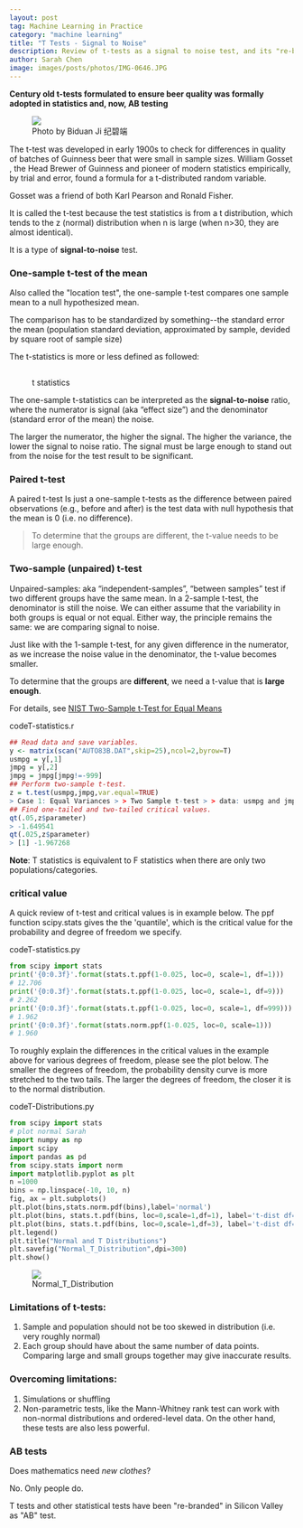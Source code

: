 ```yaml
---
layout: post
tag: Machine Learning in Practice
category: "machine learning"
title: "T Tests - Signal to Noise"
description: Review of t-tests as a signal to noise test, and its "re-branding" as AB testing
author: Sarah Chen
image: images/posts/photos/IMG-0646.JPG
---
```

**Century old t-tests formulated to ensure beer quality was formally adopted in statistics and, now, AB testing**

<figure> 
   <img src="{{"/images/posts/photos/IMG-0646.JPG"| relative_url}}"> 
   <figcaption>Photo by Biduan Ji 纪碧端</figcaption>
</figure> 

The t-test was developed in early 1900s to check for differences in quality of batches of Guinness beer that were small in sample sizes.  William Gosset , the Head Brewer of Guinness and pioneer of modern statistics empirically, by trial and error, found a formula for a t-distributed random variable. 

Gosset was a friend of both Karl Pearson and Ronald Fisher.

It is called the t-test because the test statistics is from a t distribution, which tends to the z (normal) distribution when n is large (when n>30, they are almost identical).  

It is a type of **signal-to-noise** test. 

### One-sample t-test of the mean
Also called the "location test", the one-sample t-test compares one sample mean to a null hypothesized mean.  

The comparison has to be standardized by something--the standard error the mean (population standard deviation, approximated by sample, devided by square root of sample size)

The t-statistics is more or less defined as followed:

<figure> 
   <img src="{{"/images/posts/t-stat.PNG" width="15" | relative_url}}"> 
   <figcaption>t statistics</figcaption>
</figure> 

The one-sample t-statistics can be interpreted as the **signal-to-noise** ratio, where the numerator is signal (aka “effect size”) and the denominator (standard error of the mean) the noise.  

The larger the numerator, the higher the signal. The higher the variance, the lower the signal to noise ratio.  The signal must be large enough to stand out from the noise for the test result to be significant.  

### Paired t-test
A paired t-test Is just a one-sample t-tests as the difference between paired observations (e.g., before and after) is the test data with null hypothesis that the mean is 0 (i.e. no difference). 
> To determine that the groups are different, the t-value needs to be large enough.

### Two-sample (unpaired) t-test
Unpaired-samples: aka “independent-samples”, “between samples” test if two different groups have the same mean. 
In a 2-sample t-test, the denominator is still the noise.  We can either assume that the variability in both groups is equal or not equal.  Either way, the principle remains the same: we are comparing signal to noise. 

Just like with the 1-sample t-test, for any given difference in the numerator, as we increase the noise value in the denominator, the t-value becomes smaller. 

To determine that the groups are **different**, we need a t-value that is **large enough**.

For details, see [NIST Two-Sample t-Test for Equal Means](https://www.itl.nist.gov/div898/handbook/eda/section3/eda353.htm)

<div class="code-head"><span>code</span>T-statistics.r</div>

```r
## Read data and save variables. 
y <- matrix(scan("AUTO83B.DAT",skip=25),ncol=2,byrow=T) 
usmpg = y[,1] 
jmpg = y[,2] 
jmpg = jmpg[jmpg!=-999] 
## Perform two-sample t-test. 
z = t.test(usmpg,jmpg,var.equal=TRUE) 
> Case 1: Equal Variances > > Two Sample t-test > > data: usmpg and jmpg > t = -12.6206, df = 326, p-value < 2.2e-16 > alternative hypothesis: true difference in means is not equal to 0 > 95 percent confidence interval: > -11.947653 -8.725216 > sample estimates: > mean of x mean of y > 20.14458 30.48101 
## Find one-tailed and two-tailed critical values. 
qt(.05,z$parameter) 
> -1.649541 
qt(.025,z$parameter) 
> [1] -1.967268 

```

<div class="note"><p>
<b>Note</b>: T statistics is equivalent to F statistics when there are only two populations/categories. 
</p></div>

### critical value
A quick review of t-test and critical values is in example below.  The ppf function scipy.stats gives the the 'quantile', which is the critical value for the probability and degree of freedom we specify.

<div class="code-head"><span>code</span>T-statistics.py</div>

```python
from scipy import stats
print('{0:0.3f}'.format(stats.t.ppf(1-0.025, loc=0, scale=1, df=1)))
# 12.706
print('{0:0.3f}'.format(stats.t.ppf(1-0.025, loc=0, scale=1, df=9)))
# 2.262
print('{0:0.3f}'.format(stats.t.ppf(1-0.025, loc=0, scale=1, df=999)))
# 1.962
print('{0:0.3f}'.format(stats.norm.ppf(1-0.025, loc=0, scale=1)))
# 1.960
```
To roughly explain the differences in the critical values in the example above for various degrees of freedom, please see the plot below.  The smaller the degrees of freedom, the probability density curve is more stretched to the two tails.  The larger the degrees of freedom, the closer it is to the normal distribution. 

<div class="code-head"><span>code</span>T-Distributions.py</div>

```python
from scipy import stats
# plot normal Sarah
import numpy as np
import scipy
import pandas as pd
from scipy.stats import norm
import matplotlib.pyplot as plt
n =1000
bins = np.linspace(-10, 10, n) 
fig, ax = plt.subplots()
plt.plot(bins,stats.norm.pdf(bins),label='normal')
plt.plot(bins, stats.t.pdf(bins, loc=0,scale=1,df=1), label='t-dist df=1')
plt.plot(bins, stats.t.pdf(bins, loc=0,scale=1,df=3), label='t-dist df=3')
plt.legend()
plt.title("Normal and T Distributions")
plt.savefig("Normal_T_Distribution",dpi=300)
plt.show()
```

<figure> 
   <img src="{{"/images/posts/Normal_T_Distribution.PNG"| relative_url}}"> 
   <figcaption>Normal_T_Distribution</figcaption>
</figure> 

### Limitations of t-tests:
1.  Sample and population should not be too skewed in distribution (i.e. very roughly normal)   
2.  Each group should have about the same number of data points.  Comparing large and small groups together may give inaccurate results. 

### Overcoming limitations:
1.  Simulations or shuffling
2.  Non-parametric tests, like the Mann-Whitney rank test  can work with non-normal distributions and ordered-level data.  On the other hand, these tests are also less powerful. 


### AB tests
Does mathematics need *new clothes*?  

No.  Only people do.

T tests and other statistical tests have been "re-branded" in Silicon Valley as "AB" test.  